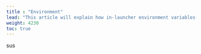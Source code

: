 ```yaml
---
title : "Environment"
lead: "This article will explain how in-launcher environment variables manager works"
weight: 4230
toc: true
---
```


sus
